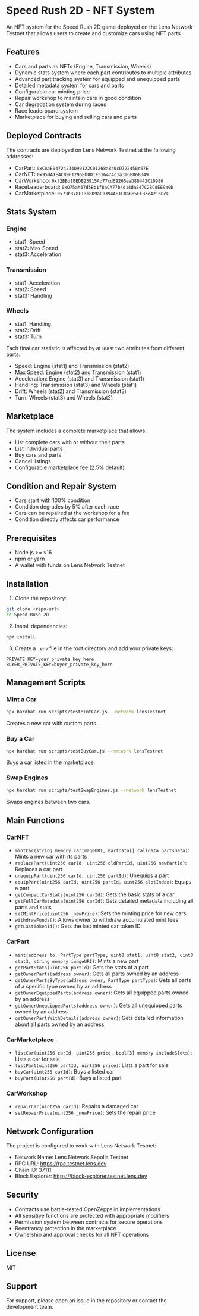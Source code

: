 # Speed Rush 2D - NFT System

An NFT system for the Speed Rush 2D game deployed on the Lens Network Testnet that allows users to create and customize cars using NFT parts.

## Features

- Cars and parts as NFTs (Engine, Transmission, Wheels)
- Dynamic stats system where each part contributes to multiple attributes
- Advanced part tracking system for equipped and unequipped parts
- Detailed metadata system for cars and parts
- Configurable car minting price
- Repair workshop to maintain cars in good condition
- Car degradation system during races
- Race leaderboard system
- Marketplace for buying and selling cars and parts

## Deployed Contracts

The contracts are deployed on Lens Network Testnet at the following addresses:
- CarPart: `0xCA4E04724234D99122C01268a8a0cD722450c67E`
- CarNFT: `0x95dA1E4C0961295ED0D1F316474c1a3a6E868349`
- CarWorkshop: `0xf2BBd1BEDB23915Ab77cd69265eaD8D442C10980`
- RaceLeaderboard: `0xD75aA67d5Bb1f8aCA77b4d14da847C28CdEE9a0D`
- CarMarketplace: `0x73b378F1368D9aC0394AB1C8aB85EFB3e4216DcC`

## Stats System

### Engine
- stat1: Speed
- stat2: Max Speed
- stat3: Acceleration

### Transmission
- stat1: Acceleration
- stat2: Speed
- stat3: Handling

### Wheels
- stat1: Handling
- stat2: Drift
- stat3: Turn

Each final car statistic is affected by at least two attributes from different parts:
- Speed: Engine (stat1) and Transmission (stat2)
- Max Speed: Engine (stat2) and Transmission (stat1)
- Acceleration: Engine (stat3) and Transmission (stat1)
- Handling: Transmission (stat3) and Wheels (stat1)
- Drift: Wheels (stat2) and Transmission (stat3)
- Turn: Wheels (stat3) and Wheels (stat2)

## Marketplace

The system includes a complete marketplace that allows:
- List complete cars with or without their parts
- List individual parts
- Buy cars and parts
- Cancel listings
- Configurable marketplace fee (2.5% default)

## Condition and Repair System

- Cars start with 100% condition
- Condition degrades by 5% after each race
- Cars can be repaired at the workshop for a fee
- Condition directly affects car performance

## Prerequisites

- Node.js >= v16
- npm or yarn
- A wallet with funds on Lens Network Testnet

## Installation

1. Clone the repository:
```bash
git clone <repo-url>
cd Speed-Rush-2D
```

2. Install dependencies:
```bash
npm install
```

3. Create a `.env` file in the root directory and add your private keys:
```env
PRIVATE_KEY=your_private_key_here
BUYER_PRIVATE_KEY=buyer_private_key_here
```

## Management Scripts

### Mint a Car
```bash
npx hardhat run scripts/testMintCar.js --network lensTestnet
```
Creates a new car with custom parts.

### Buy a Car
```bash
npx hardhat run scripts/testBuyCar.js --network lensTestnet
```
Buys a car listed in the marketplace.

### Swap Engines
```bash
npx hardhat run scripts/testSwapEngines.js --network lensTestnet
```
Swaps engines between two cars.

## Main Functions

### CarNFT
- `mintCar(string memory carImageURI, PartData[] calldata partsData)`: Mints a new car with its parts
- `replacePart(uint256 carId, uint256 oldPartId, uint256 newPartId)`: Replaces a car part
- `unequipPart(uint256 carId, uint256 partId)`: Unequips a part
- `equipPart(uint256 carId, uint256 partId, uint256 slotIndex)`: Equips a part
- `getCompactCarStats(uint256 carId)`: Gets the basic stats of a car
- `getFullCarMetadata(uint256 carId)`: Gets detailed metadata including all parts and stats
- `setMintPrice(uint256 _newPrice)`: Sets the minting price for new cars
- `withdrawFunds()`: Allows owner to withdraw accumulated mint fees
- `getLastTokenId()`: Gets the last minted car token ID

### CarPart
- `mint(address to, PartType partType, uint8 stat1, uint8 stat2, uint8 stat3, string memory imageURI)`: Mints a new part
- `getPartStats(uint256 partId)`: Gets the stats of a part
- `getOwnerParts(address owner)`: Gets all parts owned by an address
- `getOwnerPartsByType(address owner, PartType partType)`: Gets all parts of a specific type owned by an address
- `getOwnerEquippedParts(address owner)`: Gets all equipped parts owned by an address
- `getOwnerUnequippedParts(address owner)`: Gets all unequipped parts owned by an address
- `getOwnerPartsWithDetails(address owner)`: Gets detailed information about all parts owned by an address

### CarMarketplace
- `listCar(uint256 carId, uint256 price, bool[3] memory includeSlots)`: Lists a car for sale
- `listPart(uint256 partId, uint256 price)`: Lists a part for sale
- `buyCar(uint256 carId)`: Buys a listed car
- `buyPart(uint256 partId)`: Buys a listed part

### CarWorkshop
- `repairCar(uint256 carId)`: Repairs a damaged car
- `setRepairPrice(uint256 _newPrice)`: Sets the repair price

## Network Configuration

The project is configured to work with Lens Network Testnet:
- Network Name: Lens Network Sepolia Testnet
- RPC URL: https://rpc.testnet.lens.dev
- Chain ID: 37111
- Block Explorer: https://block-explorer.testnet.lens.dev

## Security

- Contracts use battle-tested OpenZeppelin implementations
- All sensitive functions are protected with appropriate modifiers
- Permission system between contracts for secure operations
- Reentrancy protection in the marketplace
- Ownership and approval checks for all NFT operations

## License

MIT

## Support

For support, please open an issue in the repository or contact the development team.
